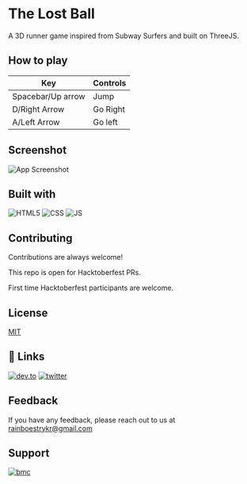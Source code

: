 
# The Lost Ball

A 3D runner game inspired from Subway Surfers and built on ThreeJS. 

## How to play 

|Key| Controls |
|--|--|
| Spacebar/Up arrow | Jump |
| D/Right Arrow | Go Right |
| A/Left Arrow | Go left |

## Screenshot

![App Screenshot](https://i.ibb.co/5GTLS9B/The-Lost-Ball.png)

  
## Built with 

![HTML5](https://img.shields.io/badge/HTML5-E34F26?style=for-the-badge&logo=html5&logoColor=white)
![CSS](https://img.shields.io/badge/CSS3-1572B6?style=for-the-badge&logo=css3&logoColor=white)
![JS](https://img.shields.io/badge/JavaScript-323330?style=for-the-badge&logo=javascript&logoColor=F7DF1E)

  
## Contributing

Contributions are always welcome!

This repo is open for Hacktoberfest PRs. 

First time Hacktoberfest participants are welcome.



  
## License

[MIT](https://choosealicense.com/licenses/mit/)

  
## 🔗 Links

[![dev.to](https://img.shields.io/badge/dev.to-0A0A0A?style=for-the-badge&logo=devdotto&logoColor=white)](https://www.dev.to/abhirajb)
[![twitter](https://img.shields.io/badge/twitter-1DA1F2?style=for-the-badge&logo=twitter&logoColor=white)](https://twitter.com/rainboestrykr)

  
## Feedback

If you have any feedback, please reach out to us at rainboestrykr@gmail.com

  
## Support

[![bmc](https://img.shields.io/badge/Buy_Me_A_Coffee-FFDD00?style=for-the-badge&logo=buy-me-a-coffee&logoColor=black)](https://buymeacoffee.com/rainboestrykr)

  
